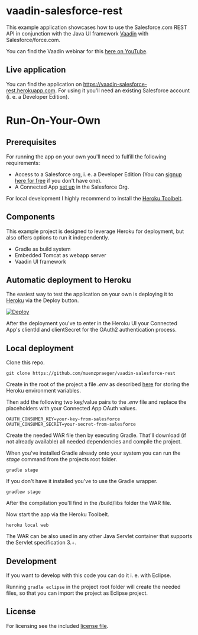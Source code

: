# vaadin-salesforce-rest

This example application showcases how to use the Salesforce.com REST API in conjunction with the Java UI framework [Vaadin](https://vaadin.com) with Salesforce/force.com.

You can find the Vaadin webinar for this [here on YouTube](https://www.youtube.com/watch?v=I7bwjH_9ClI).

## Live application

You can find the application on https://vaadin-salesforce-rest.herokuapp.com. For using it you'll need an existing Salesforce account (i. e. a Developer Edition).


# Run-On-Your-Own

## Prerequisites

For running the app on your own you'll need to fulfill the following requirements:
* Access to a Salesforce org, i. e. a Developer Edition (You can [signup here for free](https://developer.salesforce.com/signup) if you don't have one).
* A Connected App [set up](https://help.salesforce.com/apex/HTViewHelpDoc?id=connected_app_create.htm) in the Salesforce Org.

For local development I highly recommend to install the [Heroku Toolbelt](https://toolbelt.heroku.com/).

## Components

This example project is designed to leverage Heroku for deployment, but also offers options to run it independently.

* Gradle as build system
* Embedded Tomcat as webapp server
* Vaadin UI framework

## Automatic deployment to Heroku

The easiest way to test the application on your own is deploying it to [Heroku](https://www.heroku.com) via the Deploy button.

[![Deploy](https://www.herokucdn.com/deploy/button.svg)](https://heroku.com/deploy)

After the deployment you've to enter in the Heroku UI your Connected App's clientId and clientSecret for the OAuth2 authentication process.

## Local deployment

Clone this repo.

```
git clone https://github.com/muenzpraeger/vaadin-salesforce-rest
```

Create in the root of the project a file _.env_ as described [here](https://devcenter.heroku.com/articles/heroku-local#set-up-your-local-environment-variables) for storing the Heroku environment variables.

Then add the following two key/value pairs to the _.env_ file and replace the placeholders with your Connected App OAuth values.

```
OAUTH_CONSUMER_KEY=your-key-from-salesforce
OAUTH_CONSUMER_SECRET=your-secret-from-salesforce
```

Create the needed WAR file then by executing Gradle. That'll download (if not already available) all needed dependencies and compile the project.

When you've installed Gradle already onto your system you can run the _stage_ command from the projects root folder.

```
gradle stage
```

If you don't have it installed you've to use the Gradle wrapper.

```
gradlew stage
```

After the compilation you'll find in the <project>/build/libs folder the WAR file.

Now start the app via the Heroku Toolbelt.

```
heroku local web
```

The WAR can be also used in any other Java Servlet container that supports the Servlet specification 3.+.

## Development

If you want to develop with this code you can do it i. e. with Eclipse.

Running `gradle eclipse` in the project root folder will create the needed files, so that you can import the project as Eclipse project.

## License

For licensing see the included [license file](https://github.com/muenzpraeger/vaadin-salesforce-rest/blob/master/LICENSE.md).
